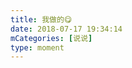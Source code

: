 ```yaml
---
title: 我做的😋
date: 2018-07-17 19:34:14
mCategories: [说说]
type: moment
---
```


<div id="pics-20180717193414"></div>

<script src="/lib/moment/pics.js"></script>
<script>
var data = [
    {"link": "2018-07-17_000000.jpeg", "type": "shuoshuo"}
];
picsRender(data, "pics-20180717193414");
</script>
